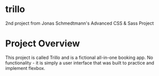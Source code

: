 # trillo
 2nd project from Jonas Schmedtmann's Advanced CSS & Sass Project
 
# Project Overview

This project is called Trillo and is a fictional all-in-one booking app. No functionality - it is simply a user interface that was built to practice and implement flexbox.
